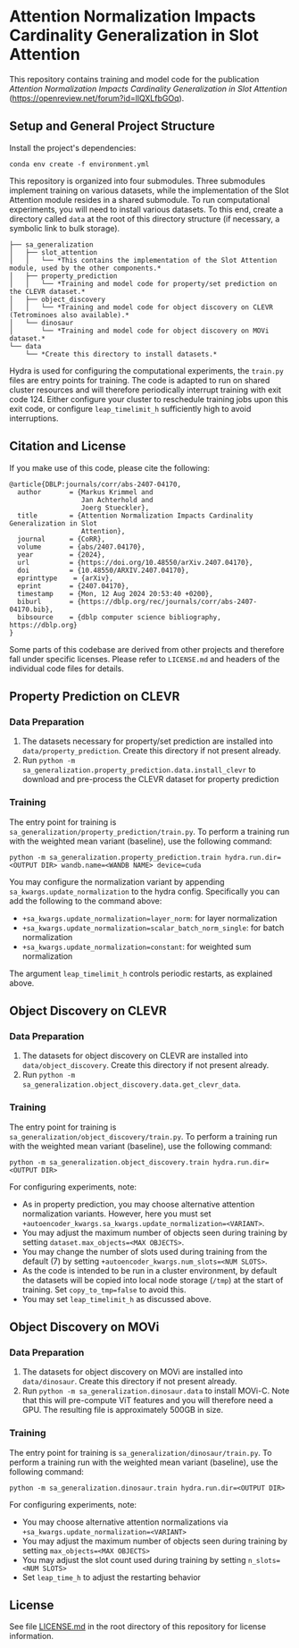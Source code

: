 # Attention Normalization Impacts Cardinality Generalization in Slot Attention
This repository contains training and model code for the publication *Attention Normalization Impacts Cardinality Generalization in Slot Attention* (https://openreview.net/forum?id=llQXLfbGOq).

## Setup and General Project Structure
Install the project's dependencies:
```
conda env create -f environment.yml
```

This repository is organized into four submodules. Three submodules implement training on various datasets, while the implementation of the Slot Attention module resides in a shared submodule.
To run computational experiments, you will need to install various datasets. To this end, create a directory called `data` at the root of this directory structure (if necessary, a symbolic link to bulk storage).

```
├── sa_generalization
│   ├── slot_attention
│   │   └── *This contains the implementation of the Slot Attention module, used by the other components.*
│   ├── property_prediction
│   │   └── *Training and model code for property/set prediction on the CLEVR dataset.*
│   ├── object_discovery
│   │   └── *Training and model code for object discovery on CLEVR (Tetrominoes also available).*
│   └── dinosaur
│       └── *Training and model code for object discovery on MOVi dataset.*
└── data
    └── *Create this directory to install datasets.*
```

Hydra is used for configuring the computational experiments, the `train.py` files are entry points for training.
The code is adapted to run on shared cluster resources and will therefore periodically interrupt training with exit code 124. Either configure your cluster to reschedule training jobs upon this exit code, or configure `leap_timelimit_h` sufficiently high to avoid interruptions.

## Citation and License
If you make use of this code, please cite the following:

```
@article{DBLP:journals/corr/abs-2407-04170,
  author       = {Markus Krimmel and
                  Jan Achterhold and
                  Joerg Stueckler},
  title        = {Attention Normalization Impacts Cardinality Generalization in Slot
                  Attention},
  journal      = {CoRR},
  volume       = {abs/2407.04170},
  year         = {2024},
  url          = {https://doi.org/10.48550/arXiv.2407.04170},
  doi          = {10.48550/ARXIV.2407.04170},
  eprinttype    = {arXiv},
  eprint       = {2407.04170},
  timestamp    = {Mon, 12 Aug 2024 20:53:40 +0200},
  biburl       = {https://dblp.org/rec/journals/corr/abs-2407-04170.bib},
  bibsource    = {dblp computer science bibliography, https://dblp.org}
}
```

Some parts of this codebase are derived from other projects and therefore fall under specific licenses. Please refer to `LICENSE.md` and headers of the individual code files for details.

## Property Prediction on CLEVR
### Data Preparation
1. The datasets necessary for property/set prediction are installed into `data/property_prediction`. Create this directory if not present already.
2. Run `python -m sa_generalization.property_prediction.data.install_clevr` to download and pre-process the CLEVR dataset for property prediction

### Training
The entry point for training is `sa_generalization/property_prediction/train.py`.
To perform a training run with the weighted mean variant (baseline), use the following command:
```
python -m sa_generalization.property_prediction.train hydra.run.dir=<OUTPUT DIR> wandb.name=<WANDB NAME> device=cuda
```
You may configure the normalization variant by appending `sa_kwargs.update_normalization` to the hydra config.
Specifically you can add the following to the command above:
- `+sa_kwargs.update_normalization=layer_norm`: for layer normalization
- `+sa_kwargs.update_normalization=scalar_batch_norm_single`: for batch normalization
- `+sa_kwargs.update_normalization=constant`: for weighted sum normalization

The argument `leap_timelimit_h` controls periodic restarts, as explained above.

## Object Discovery on CLEVR
### Data Preparation
1. The datasets for object discovery on CLEVR are installed into `data/object_discovery`. Create this directory if not present already.
2. Run `python -m sa_generalization.object_discovery.data.get_clevr_data`.

### Training
The entry point for training is `sa_generalization/object_discovery/train.py`.
To perform a training run with the weighted mean variant (baseline), use the following command:
```
python -m sa_generalization.object_discovery.train hydra.run.dir=<OUTPUT DIR>
```
For configuring experiments, note:
- As in property prediction, you may choose alternative attention normalization variants. However, here you must set `+autoencoder_kwargs.sa_kwargs.update_normalization=<VARIANT>`.
- You may adjust the maximum number of objects seen during training by setting `dataset.max_objects=<MAX OBJECTS>`.
- You may change the number of slots used during training from the default (7) by setting `+autoencoder_kwargs.num_slots=<NUM SLOTS>`. 
- As the code is intended to be run in a cluster environment, by default the datasets will be copied into local node storage (`/tmp`) at the start of training. Set `copy_to_tmp=false` to avoid this.
- You may set `leap_timelimit_h` as discussed above.

## Object Discovery on MOVi
### Data Preparation
1. The datasets for object discovery on MOVi are installed into `data/dinosaur`. Create this directory if not present already.
2. Run `python -m sa_generalization.dinosaur.data` to install MOVi-C. Note that this will pre-compute ViT features and you will therefore need a GPU. The resulting file is approximately 500GB in size.

### Training
The entry point for training is `sa_generalization/dinosaur/train.py`.
To perform a training run with the weighted mean variant (baseline), use the following command:
```
python -m sa_generalization.dinosaur.train hydra.run.dir=<OUTPUT DIR>
```
For configuring experiments, note:
- You may choose alternative attention normalizations via `+sa_kwargs.update_normalization=<VARIANT>`
- You may adjust the maximum number of objects seen during training by setting `max_objects=<MAX OBJECTS>`
- You may adjust the slot count used during training by setting `n_slots=<NUM SLOTS>`
- Set `leap_time_h` to adjust the restarting behavior

## License
See file [LICENSE.md](LICENSE.md) in the root directory of this repository for license information. 
